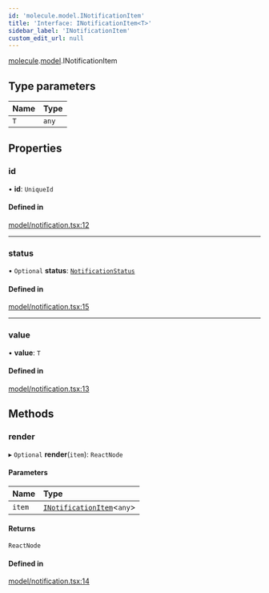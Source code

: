 ```yaml
---
id: 'molecule.model.INotificationItem'
title: 'Interface: INotificationItem<T>'
sidebar_label: 'INotificationItem'
custom_edit_url: null
---
```


[molecule](../namespaces/molecule).[model](../namespaces/molecule.model).INotificationItem

## Type parameters

| Name | Type  |
| :--- | :---- |
| `T`  | `any` |

## Properties

### id

• **id**: `UniqueId`

#### Defined in

[model/notification.tsx:12](https://github.com/DTStack/molecule/blob/3e6bc450/src/model/notification.tsx#L12)

---

### status

• `Optional` **status**: [`NotificationStatus`](../enums/molecule.model.NotificationStatus)

#### Defined in

[model/notification.tsx:15](https://github.com/DTStack/molecule/blob/3e6bc450/src/model/notification.tsx#L15)

---

### value

• **value**: `T`

#### Defined in

[model/notification.tsx:13](https://github.com/DTStack/molecule/blob/3e6bc450/src/model/notification.tsx#L13)

## Methods

### render

▸ `Optional` **render**(`item`): `ReactNode`

#### Parameters

| Name   | Type                                                            |
| :----- | :-------------------------------------------------------------- |
| `item` | [`INotificationItem`](molecule.model.INotificationItem)<`any`\> |

#### Returns

`ReactNode`

#### Defined in

[model/notification.tsx:14](https://github.com/DTStack/molecule/blob/3e6bc450/src/model/notification.tsx#L14)
